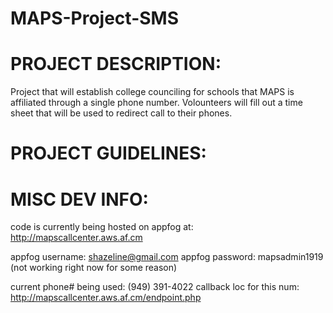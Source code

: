 MAPS-Project-SMS
================

PROJECT DESCRIPTION:
====================
Project that will establish college counciling for schools that MAPS is affiliated through a single phone number. Volounteers will fill out a time sheet that will be used to redirect call to their phones.

PROJECT GUIDELINES:
====================

MISC DEV INFO:
==============
code is currently being hosted on appfog at:	http://mapscallcenter.aws.af.cm

appfog username:	shazeline@gmail.com
appfog password:	mapsadmin1919 (not working right now for some reason)

current phone# being used:	(949) 391-4022
callback loc for this num:	http://mapscallcenter.aws.af.cm/endpoint.php